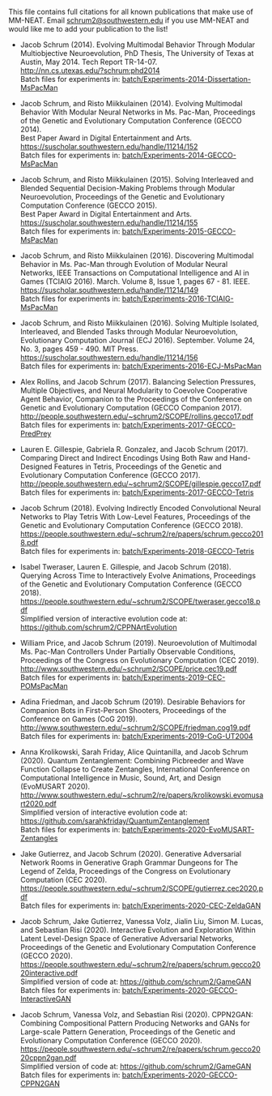 This file contains full citations for all known publications that make use of MM-NEAT. Email schrum2@southwestern.edu if you use MM-NEAT and would like me to add your publication to the list!

* Jacob Schrum (2014). Evolving Multimodal Behavior Through Modular Multiobjective Neuroevolution, PhD Thesis, The University of Texas at Austin, May 2014. Tech Report TR-14-07.  
  http://nn.cs.utexas.edu/?schrum:phd2014    
  Batch files for experiments in: [batch/Experiments-2014-Dissertation-MsPacMan](https://github.com/schrum2/MM-NEAT/tree/master/batch/Experiments-2014-Dissertation-MsPacMan) 

* Jacob Schrum, and Risto Miikkulainen (2014). Evolving Multimodal Behavior With Modular Neural Networks in Ms. Pac-Man, Proceedings of the Genetic and Evolutionary Computation Conference (GECCO 2014).  
  Best Paper Award in Digital Entertainment and Arts.  
  https://suscholar.southwestern.edu/handle/11214/152  
  Batch files for experiments in: [batch/Experiments-2014-GECCO-MsPacMan](https://github.com/schrum2/MM-NEAT/tree/master/batch/Experiments-2014-GECCO-MsPacMan)

* Jacob Schrum, and Risto Miikkulainen (2015). Solving Interleaved and Blended Sequential Decision-Making Problems through Modular Neuroevolution, Proceedings of the Genetic and Evolutionary Computation Conference (GECCO 2015).  
  Best Paper Award in Digital Entertainment and Arts.  
  https://suscholar.southwestern.edu/handle/11214/155  
  Batch files for experiments in: [batch/Experiments-2015-GECCO-MsPacMan](https://github.com/schrum2/MM-NEAT/tree/master/batch/Experiments-2015-GECCO-MsPacMan)

* Jacob Schrum, and Risto Miikkulainen (2016). Discovering Multimodal Behavior in Ms. Pac-Man through Evolution of Modular Neural Networks, IEEE Transactions on Computational Intelligence and AI in Games (TCIAIG 2016). March. Volume 8, Issue 1, pages 67 - 81. IEEE.  
  https://suscholar.southwestern.edu/handle/11214/149    
  Batch files for experiments in: [batch/Experiments-2016-TCIAIG-MsPacMan](https://github.com/schrum2/MM-NEAT/tree/master/batch/Experiments-2016-TCIAIG-MsPacMan)

* Jacob Schrum, and Risto Miikkulainen (2016). Solving Multiple Isolated, Interleaved, and Blended Tasks through Modular Neuroevolution, Evolutionary Computation Journal (ECJ 2016). September. Volume 24, No. 3, pages 459 - 490. MIT Press.  
  https://suscholar.southwestern.edu/handle/11214/156   
  Batch files for experiments in: [batch/Experiments-2016-ECJ-MsPacMan](https://github.com/schrum2/MM-NEAT/tree/master/batch/Experiments-2016-ECJ-MsPacMan)

* Alex Rollins, and Jacob Schrum (2017). Balancing Selection Pressures, Multiple Objectives, and Neural Modularity to Coevolve Cooperative Agent Behavior, Companion to the Proceedings of the Conference on Genetic and Evolutionary Computation (GECCO Companion 2017).  
  http://people.southwestern.edu/~schrum2/SCOPE/rollins.gecco17.pdf   
  Batch files for experiments in: [batch/Experiments-2017-GECCO-PredPrey](https://github.com/schrum2/MM-NEAT/tree/master/batch/Experiments-2017-GECCO-PredPrey)

* Lauren E. Gillespie, Gabriela R. Gonzalez, and Jacob Schrum (2017). Comparing Direct and Indirect Encodings Using Both Raw and Hand-Designed Features in Tetris, Proceedings of the Genetic and Evolutionary Computation Conference (GECCO 2017).   
  http://people.southwestern.edu/~schrum2/SCOPE/gillespie.gecco17.pdf    
  Batch files for experiments in: [batch/Experiments-2017-GECCO-Tetris](https://github.com/schrum2/MM-NEAT/tree/master/batch/Experiments-2017-GECCO-Tetris)

* Jacob Schrum (2018). Evolving Indirectly Encoded Convolutional Neural Networks to Play Tetris With Low-Level Features, Proceedings of the Genetic and Evolutionary Computation Conference (GECCO 2018).   
  https://people.southwestern.edu/~schrum2/re/papers/schrum.gecco2018.pdf    
  Batch files for experiments in: [batch/Experiments-2018-GECCO-Tetris](https://github.com/schrum2/MM-NEAT/tree/master/batch/Experiments-2018-GECCO-Tetris)

* Isabel Tweraser, Lauren E. Gillespie, and Jacob Schrum (2018). Querying Across Time to Interactively Evolve Animations, Proceedings of the Genetic and Evolutionary Computation Conference (GECCO 2018).   
  https://people.southwestern.edu/~schrum2/SCOPE/tweraser.gecco18.pdf    
  Simplified version of interactive evolution code at: https://github.com/schrum2/CPPNArtEvolution

* William Price, and Jacob Schrum (2019). Neuroevolution of Multimodal Ms. Pac-Man Controllers Under Partially Observable Conditions, Proceedings of the Congress on Evolutionary Computation (CEC 2019).   
  http://www.southwestern.edu/~schrum2/SCOPE/price.cec19.pdf   
  Batch files for experiments in: [batch/Experiments-2019-CEC-POMsPacMan](https://github.com/schrum2/MM-NEAT/tree/master/batch/Experiments-2019-CEC-POMsPacMan)

* Adina Friedman, and Jacob Schrum (2019). Desirable Behaviors for Companion Bots in First-Person Shooters, Proceedings of the Conference on Games (CoG 2019).   
  http://www.southwestern.edu/~schrum2/SCOPE/friedman.cog19.pdf   
  Batch files for experiments in: [batch/Experiments-2019-CoG-UT2004](https://github.com/schrum2/MM-NEAT/tree/master/batch/Experiments-2019-CoG-UT2004)

* Anna Krolikowski, Sarah Friday, Alice Quintanilla, and Jacob Schrum (2020). Quantum Zentanglement: Combining Picbreeder and Wave Function Collapse to Create Zentangles, International Conference on Computational Intelligence in Music, Sound, Art, and Design (EvoMUSART 2020).   
  http://www.southwestern.edu/~schrum2/re/papers/krolikowski.evomusart2020.pdf    
  Simplified version of interactive evolution code at: https://github.com/sarahkfriday/QuantumZentanglement    
  Batch files for experiments in: [batch/Experiments-2020-EvoMUSART-Zentangles](https://github.com/schrum2/MM-NEAT/tree/master/batch/Experiments-2020-EvoMUSART-Zentangles)

* Jake Gutierrez, and Jacob Schrum (2020). Generative Adversarial Network Rooms in Generative Graph Grammar Dungeons for The Legend of Zelda, Proceedings of the Congress on Evolutionary Computation (CEC 2020).   
  https://people.southwestern.edu/~schrum2/SCOPE/gutierrez.cec2020.pdf  
  Batch files for experiments in: [batch/Experiments-2020-CEC-ZeldaGAN](https://github.com/schrum2/MM-NEAT/tree/master/batch/Experiments-2020-CEC-ZeldaGAN)

* Jacob Schrum, Jake Gutierrez, Vanessa Volz, Jialin Liu, Simon M. Lucas, and Sebastian Risi (2020). Interactive Evolution and Exploration Within Latent Level-Design Space of Generative Adversarial Networks, Proceedings of the Genetic and Evolutionary Computation Conference (GECCO 2020).   
  https://people.southwestern.edu/~schrum2/re/papers/schrum.gecco2020interactive.pdf   
  Simplified version of code at: https://github.com/schrum2/GameGAN   
  Batch files for experiments in: [batch/Experiments-2020-GECCO-InteractiveGAN](https://github.com/schrum2/MM-NEAT/tree/master/batch/Experiments-2020-GECCO-InteractiveGAN)

* Jacob Schrum, Vanessa Volz, and Sebastian Risi (2020). CPPN2GAN: Combining Compositional Pattern Producing Networks and GANs for Large-scale Pattern Generation, Proceedings of the Genetic and Evolutionary Computation Conference (GECCO 2020).   
  https://people.southwestern.edu/~schrum2/re/papers/schrum.gecco2020cppn2gan.pdf  
  Simplified version of code at: https://github.com/schrum2/GameGAN   
  Batch files for experiments in: [batch/Experiments-2020-GECCO-CPPN2GAN](https://github.com/schrum2/MM-NEAT/tree/master/batch/Experiments-2020-GECCO-CPPN2GAN)
